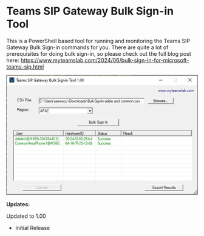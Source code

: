 # Teams SIP Gateway Bulk Sign-in Tool

This is a PowerShell based tool for running and monitoring the Teams SIP Gateway Bulk Sign-in commands for you. There are quite a lot of prerequisites for doing bulk sign-in, so please check out the full blog post here: https://www.myteamslab.com/2024/06/bulk-sign-in-for-microsoft-teams-sip.html

![Image](https://github.com/jamescussen/teams-sip-gateway-bulk-signin-tool/raw/main/TeamsSIPGatewayBulkSignInTool.jpg)

**Updates:**

Updated to 1.00
  - Initial Release
